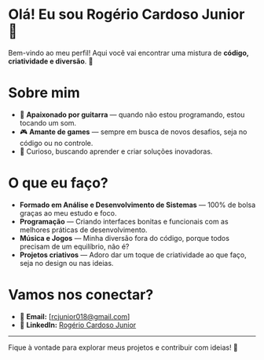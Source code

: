 # Olá! Eu sou Rogério Cardoso Junior 👋

Bem-vindo ao meu perfil! Aqui você vai encontrar uma mistura de **código, criatividade e diversão**. 🚀

# Sobre mim

- 🎸 **Apaixonado por guitarra** — quando não estou programando, estou tocando um som.
- 🎮 **Amante de games** — sempre em busca de novos desafios, seja no código ou no controle.
- 🚀 Curioso, buscando aprender e criar soluções inovadoras.

# O que eu faço?
- **Formado em Análise e Desenvolvimento de Sistemas** — 100% de bolsa graças ao meu estudo e foco.
- **Programação** — Criando interfaces bonitas e funcionais com as melhores práticas de desenvolvimento.
- **Música e Jogos** — Minha diversão fora do código, porque todos precisam de um equilíbrio, não é?
- **Projetos criativos** — Adoro dar um toque de criatividade ao que faço, seja no design ou nas ideias.

# Vamos nos conectar?

- 📧 **Email:** [rcjunior018@gmail.com]
- 🔗 **LinkedIn:** [Rogério Cardoso Junior](https://www.linkedin.com/in/rogerio-cardoso-junior)

---

Fique à vontade para explorar meus projetos e contribuir com ideias! 🚀
